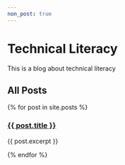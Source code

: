 ```yaml
---
non_post: true
---
```


# Technical Literacy

This is a blog about technical literacy

## All Posts

<div>
  {% for post in site.posts %}
    <h3><a href="{{site.baseurl}}{{ post.url }}">{{ post.title }}</a></h3>
    <p>{{ post.excerpt }}</p>
  {% endfor %}
</div>
